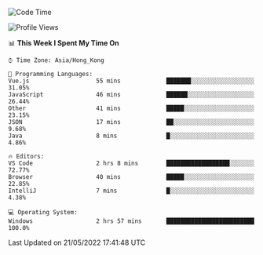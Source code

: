 <!--START_SECTION:waka-->
![Code Time](http://img.shields.io/badge/Code%20Time-13%20hrs%204%20mins-blue)

![Profile Views](http://img.shields.io/badge/Profile%20Views-626-blue)

📊 **This Week I Spent My Time On** 

```text
⌚︎ Time Zone: Asia/Hong_Kong

💬 Programming Languages: 
Vue.js                   55 mins             ███████░░░░░░░░░░░░░░░░░░   31.05% 
JavaScript               46 mins             ██████░░░░░░░░░░░░░░░░░░░   26.44% 
Other                    41 mins             █████░░░░░░░░░░░░░░░░░░░░   23.15% 
JSON                     17 mins             ██░░░░░░░░░░░░░░░░░░░░░░░   9.68% 
Java                     8 mins              █░░░░░░░░░░░░░░░░░░░░░░░░   4.86%

🔥 Editors: 
VS Code                  2 hrs 8 mins        ██████████████████░░░░░░░   72.77% 
Browser                  40 mins             █████░░░░░░░░░░░░░░░░░░░░   22.85% 
IntelliJ                 7 mins              █░░░░░░░░░░░░░░░░░░░░░░░░   4.38%

💻 Operating System: 
Windows                  2 hrs 57 mins       █████████████████████████   100.0%

```


 Last Updated on 21/05/2022 17:41:48 UTC
<!--END_SECTION:waka-->
